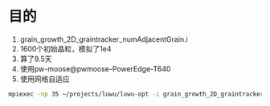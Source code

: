 # 目的
1. grain_growth_2D_graintracker_numAdjacentGrain.i
2. 1600个初始晶粒，模拟了1e4
3. 算了9.5天
4. 使用pw-moose@pwmoose-PowerEdge-T640
5. 使用网格自适应

```bash
mpiexec -np 35 ~/projects/luwu/luwu-opt -i grain_growth_2D_graintracker_numAdjacentGrain.i > 1600_02.log 
```

